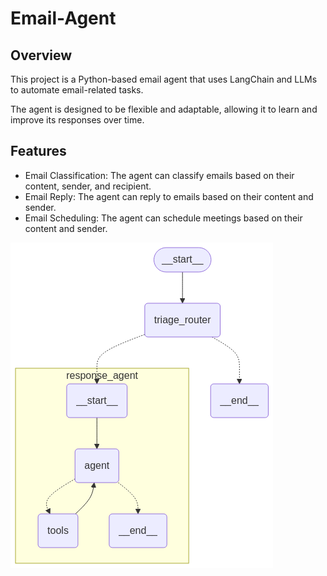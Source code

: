# Email-Agent

## Overview

This project is a Python-based email agent that uses LangChain and LLMs to automate email-related tasks.

The agent is designed to be flexible and adaptable, allowing it to learn and improve its responses over time.

## Features

- Email Classification: The agent can classify emails based on their content, sender, and recipient.
- Email Reply: The agent can reply to emails based on their content and sender.
- Email Scheduling: The agent can schedule meetings based on their content and sender.


![Agent Workflow](img/agent_workflow.png)
